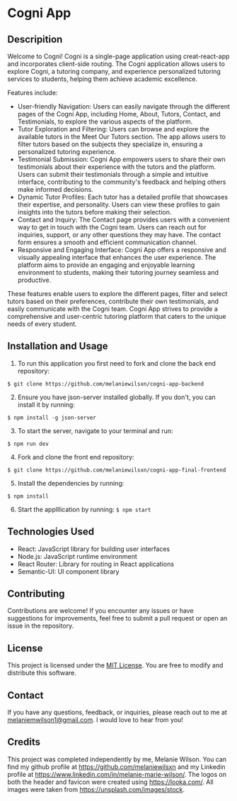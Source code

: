 # Cogni App

## Descripition

Welcome to Cogni! Cogni is a single-page application using creat-react-app and incorporates client-side routing. The Cogni application allows users to explore Cogni, a tutoring company, and experience personalized tutoring services to students, helping them achieve academic excellence.

Features include: 
- User-friendly Navigation: Users can easily navigate through the different pages of the Cogni App, including Home, About, Tutors, Contact, and Testimonials, to explore the various aspects of the platform.
- Tutor Exploration and Filtering: Users can browse and explore the available tutors in the Meet Our Tutors section. The app allows users to filter tutors based on the subjects they specialize in, ensuring a personalized tutoring experience.
- Testimonial Submission: Cogni App empowers users to share their own testimonials about their experience with the tutors and the platform. Users can submit their testimonials through a simple and intuitive interface, contributing to the community's feedback and helping others make informed decisions.
- Dynamic Tutor Profiles: Each tutor has a detailed profile that showcases their expertise, and personality. Users can view these profiles to gain insights into the tutors before making their selection.
- Contact and Inquiry: The Contact page provides users with a convenient way to get in touch with the Cogni team. Users can reach out for inquiries, support, or any other questions they may have. The contact form ensures a smooth and efficient communication channel.
- Responsive and Engaging Interface: Cogni App offers a responsive and visually appealing interface that enhances the user experience. The platform aims to provide an engaging and enjoyable learning environment to students, making their tutoring journey seamless and productive.

These features enable users to explore the different pages, filter and select tutors based on their preferences, contribute their own testimonials, and easily communicate with the Cogni team. Cogni App strives to provide a comprehensive and user-centric tutoring platform that caters to the unique needs of every student.

## Installation and Usage

1. To run this application you first need to fork and clone the back end repository: 

`$ git clone https://github.com/melaniewilsxn/cogni-app-backend`

2. Ensure you have json-server installed globally. If you don't, you can install it by running:

`$ npm install -g json-server`

3. To start the server, navigate to your terminal and run:

`$ npm run dev`

4. Fork and clone the front end repository:

`$ git clone https://github.com/melaniewilsxn/cogni-app-final-frontend`

5. Install the dependencies by running:
 
`$ npm install`

6. Start the applllication by running:
`$ npm start`

## Technologies Used

- React: JavaScript library for building user interfaces
- Node.js: JavaScript runtime environment
- React Router: Library for routing in React applications
- Semantic-UI: UI component library

## Contributing

Contributions are welcome! If you encounter any issues or have suggestions for improvements, feel free to submit a pull request or open an issue in the repository.

## License

This project is licensed under the [MIT License](https://opensource.org/licenses/MIT). You are free to modify and distribute this software.

## Contact

If you have any questions, feedback, or inquiries, please reach out to me at melaniemwilson1@gmail.com. I would love to hear from you!

## Credits

This project was completed independently by me, Melanie Wilson. You can find my github profile at https://github.com/melaniewilsxn and my Linkedin profile at https://www.linkedin.com/in/melanie-marie-wilson/. The logos on both the header and favicon were created using https://looka.com/. All images were taken from https://unsplash.com/images/stock.